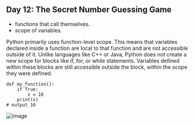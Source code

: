 ## Day 12: The Secret Number Guessing Game

- functions that call themselves.
- scope of variables.

Python primarily uses function-level scope. This means that variables declared inside a function are local to that function and are not accessible outside of it. Unlike languages like C++ or Java, Python does not create a new scope for blocks like if, for, or while statements. Variables defined within these blocks are still accessible outside the block, within the scope they were defined.

```
def my_function():
    if True:
        x = 10
    print(x)
# output 10
```

![image](https://github.com/user-attachments/assets/ef16bb35-0caf-4d71-b01d-8b67a6c69383)
